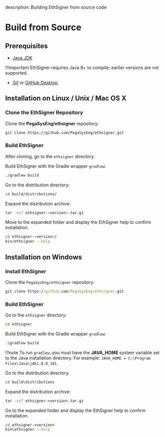 description: Building EthSigner from source code
<!--- END of page meta data -->

# Build from Source

## Prerequisites

* [Java JDK](http://www.oracle.com/technetwork/java/javase/downloads/index.html)

!!!important
    EthSigner requires Java 8+ to compile; earlier versions are not supported.

* [Git](https://git-scm.com/downloads) or [GitHub Desktop](https://desktop.github.com/)

## Installation on Linux / Unix / Mac OS X

### Clone the EthSigner Repository

Clone the **PegaSysEng/ethsigner** repository:

```bash
git clone https://github.com/PegaSysEng/ethsigner.git
```

### Build EthSigner

After cloning, go to the `ethsigner` directory.

Build EthSigner with the Gradle wrapper `gradlew`:

```bash
./gradlew build
```

Go to the distribution directory: 
```bash
cd build/distributions/
```

Expand the distribution archive: 
```bash
tar -xzf ethsigner-<version>.tar.gz
```

Move to the expanded folder and display the EthSigner help to confirm installation. 
````bash
cd ethsigner-<version>/
bin/ethsigner --help
````

## Installation on Windows

### Install EthSigner

Clone the `PegaSysEng/ethsigner` repository:

```bat
git clone https://github.com/PegaSysEng/ethsigner.git
```

### Build EthSigner

Go to the `ethsigner` directory:

```bat
cd ethsigner
```

Build EthSigner with the Gradle wrapper `gradlew`:

```bat
.\gradlew build
```

!!!note
    To run `gradlew`, you must have the **JAVA_HOME** system variable set to the Java installation directory.
    For example: `JAVA_HOME = C:\Program Files\Java\jdk1.8.0_181`.

Go to the distribution directory: 
```bat
cd build\distributions
```

Expand the distribution archive: 
```bat
tar -xzf ethsigner-<version>.tar.gz
```

Go to the expanded folder and display the EthSigner help to confirm installation. 
```bat
cd ethsigner-<version>
bin\ethsigner --help
```